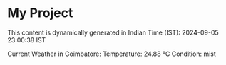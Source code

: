 # My Project

This content is dynamically generated in Indian Time (IST): 2024-09-05 23:00:38 IST


Current Weather in Coimbatore:
Temperature: 24.88 °C
Condition: mist
